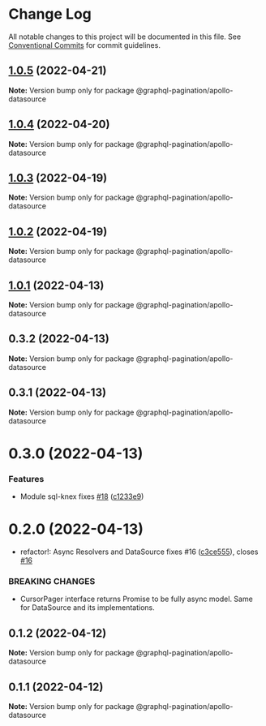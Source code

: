 # Change Log

All notable changes to this project will be documented in this file.
See [Conventional Commits](https://conventionalcommits.org) for commit guidelines.

## [1.0.5](https://github.com/lkrzyzanek/graphql-pagination/compare/@graphql-pagination/apollo-datasource@1.0.4...@graphql-pagination/apollo-datasource@1.0.5) (2022-04-21)

**Note:** Version bump only for package @graphql-pagination/apollo-datasource





## [1.0.4](https://github.com/lkrzyzanek/graphql-pagination/compare/@graphql-pagination/apollo-datasource@1.0.3...@graphql-pagination/apollo-datasource@1.0.4) (2022-04-20)

**Note:** Version bump only for package @graphql-pagination/apollo-datasource





## [1.0.3](https://github.com/lkrzyzanek/graphql-pagination/compare/@graphql-pagination/apollo-datasource@1.0.2...@graphql-pagination/apollo-datasource@1.0.3) (2022-04-19)

**Note:** Version bump only for package @graphql-pagination/apollo-datasource





## [1.0.2](https://github.com/lkrzyzanek/graphql-pagination/compare/@graphql-pagination/apollo-datasource@1.0.1...@graphql-pagination/apollo-datasource@1.0.2) (2022-04-19)

**Note:** Version bump only for package @graphql-pagination/apollo-datasource





## [1.0.1](https://github.com/lkrzyzanek/graphql-pagination/compare/@graphql-pagination/apollo-datasource@1.0.0...@graphql-pagination/apollo-datasource@1.0.1) (2022-04-13)

**Note:** Version bump only for package @graphql-pagination/apollo-datasource





## 0.3.2 (2022-04-13)

**Note:** Version bump only for package @graphql-pagination/apollo-datasource





## 0.3.1 (2022-04-13)

**Note:** Version bump only for package @graphql-pagination/apollo-datasource





# 0.3.0 (2022-04-13)


### Features

* Module sql-knex fixes [#18](https://github.com/lkrzyzanek/graphql-pagination/issues/18) ([c1233e9](https://github.com/lkrzyzanek/graphql-pagination/commit/c1233e9a014e195da46292971e1cf208ccca1a28))





# 0.2.0 (2022-04-13)


* refactor!: Async Resolvers and DataSource fixes #16 ([c3ce555](https://github.com/lkrzyzanek/graphql-pagination/commit/c3ce5557d9e3c8941c2d014313dc02ac0bf1f8d0)), closes [#16](https://github.com/lkrzyzanek/graphql-pagination/issues/16)


### BREAKING CHANGES

* CursorPager interface returns Promise<Connection> to be fully async model. Same for DataSource and its implementations.





## 0.1.2 (2022-04-12)

**Note:** Version bump only for package @graphql-pagination/apollo-datasource





## 0.1.1 (2022-04-12)

**Note:** Version bump only for package @graphql-pagination/apollo-datasource
